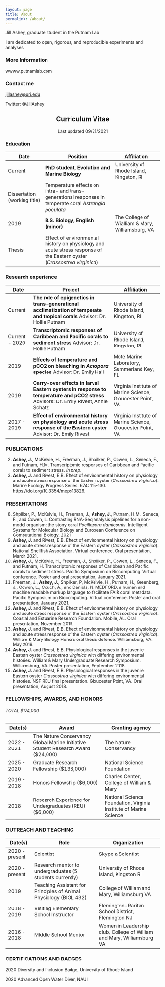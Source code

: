 ```yaml
---
layout: page
title: About
permalink: /about/
---
```

Jill Ashey, graduate student in the Putnam Lab

I am dedicated to open, rigorous, and reproducible experiments and analyses.

### More Information

wwww.putnamlab.com

### Contact me

jillashey@uri.edu

Twitter: @JillAshey


## <center>Curriculum Vitae</center>
<center>Last updated 09/21/2021</center>


### Education 


Date|Position|Affiliation
 ---|---|---
Current |	**PhD student, Evolution and Marine Biology** | University of Rhode Island, Kingston, RI
| Dissertation (working title)  |  Temperature effects on intra- and trans-generational responses in temperate coral _Astrangia poculata_
2019 |	**B.S. Biology, English (minor)** | The College of Wialliam & Mary, Williamsburg, VA
| Thesis | Effect of environmental history on physiology and acute stress response of the Eastern oyster (_Crassostrea virginica_)

	
### Research experience 


Date|Project|Affiliation
 ---|---|---
Current |	**The role of epigenetics in trans-generational acclimatization of temperate and tropical corals** Advisor: Dr. Hollie Putnam| University of Rhode Island, Kingston, RI
Current - 2020 |	**Transcriptomic responses of Caribbean and Pacific corals to sediment stress** Advisor: Dr. Hollie Putnam| University of Rhode Island, Kingston, RI
2019 |	**Effects of temperature and pCO2 on bleaching in _Acropora_ species** Advisor: Dr. Emily Hall | Mote Marine Laboratory, Summerland Key, FL
2019 |	**Carry-over effects in larval Eastern oysters in response to temperature and pCO2 stress** Advisors: Dr. Emily Rivest, Annie Schatz | Virginia Institute of Marine Science, Gloucester Point, VA
2017 - 2019 |	**Effect of environmental history on physiology and acute stress response of the Eastern oyster** Advisor: Dr. Emily Rivest | Virginia Institute of Marine Science, Gloucester Point, VA


### PUBLICATIONS

2. **Ashey, J.**, McKelvie, H., Freeman, J., Shpilker, P., Cowen, L., Seneca, F., and Putnam, H.M. Transcriptomic responses of Caribbean and Pacific corals to sediment stress. _In prep_. 
1. **Ashey, J.** and Rivest, E.B. Effect of environmental history on physiology and acute stress response of the Eastern oyster (_Crassostrea virginica_). Marine Ecology Progress Series. 674: 115-130. https://doi.org/10.3354/meps13826.

### PRESENTATIONS

8. Shpilker, P., McKelvie, H., Freeman, J., **Ashey, J.**, Putnam, H.M., Seneca, F., and Cowen, L.   Contrasting RNA-Seq analysis pipelines for a non-model organism: the stony coral _Pocillopora damicornis_. Intelligent Systems for Molecular Biology and European Conference on Computational Biology. 2021.
7. **Ashey, J.** and Rivest, E.B. Effect of environmental history on physiology and acute stress response of the Eastern oyster (_Crassostrea virginica_). National Shellfish Association. Virtual conference. Oral presentation, March 2021. 
6. **Ashey, J.**, McKelvie, H., Freeman, J., Shpilker, P., Cowen, L., Seneca, F., and Putnam, H. Transcriptomic responses of Caribbean and Pacific corals to sediment stress. Pacific Symposium on Biocomputing. Virtual conference. Poster and oral presentation, January 2021. 
5. Freeman, J., **Ashey, J.**, Shpilker, P, McKelvie, H., Putnam, H., Greenberg, J., Cowen, L., Couch, A., and Daniels, N. MEDFORD: a human and machine readable markup language to facilitate FAIR coral metadata. Pacific Symposium on Biocomputing. Virtual conference. Poster and oral presentation, January 2021. 
4. **Ashey, J.** and Rivest, E.B. Effect of environmental history on physiology and acute stress response of the Eastern oyster (_Crassostrea virginica_). Coastal and Estuarine Research Foundation. Mobile, AL. Oral presentation, November 2019. 
3. **Ashey, J.** and Rivest, E.B. Effect of environmental history on physiology and acute stress response of the Eastern oyster (_Crassostrea virginica_). William & Mary Biology Honors oral thesis defense. Williamsburg, VA. May 2019. 
2. **Ashey, J.** and Rivest, E.B. Physiological responses in the juvenile Eastern oyster _Crassostrea virginica_ with differing environmental histories. William & Mary Undergraduate Research Symposium. Williamsburg, VA. Poster presentation, September 2018. 
1. **Ashey, J.** and Rivest, E.B. Physiological responses in the juvenile Eastern oyster _Crassostrea virginica_ with differing environmental histories. NSF REU final presentation. Gloucester Point, VA. Oral presentation, August 2018. 

### FELLOWSHIPS, AWARDS, AND HONORS

###### TOTAL $174,000

Date(s)|Award|Granting agency
 ---|---|---
2022 - 2021 | The Nature Conservancy Global Marine Initiative Student Research Award ($24,000) | The Nature Conservancy
2025 - 2020 | Graduate Research Fellowship ($138,000) | National Science Foundation
2019 - 2018 | Honors Fellowship ($6,000) | Charles Center, College of William & Mary
2018 | Research Experience for Undergraduates (REU) ($6,000) | National Science Foundation, Virginia Institute of Marine Science


### OUTREACH AND TEACHING 

Date(s)|Role|Organization
 ---|---|---
 2020 - present | Scientist | Skype a Scientist
 2020 - present | Research mentor to undergraduates (5 students currently) | University of Rhode Island, Kingston RI
2019 | Teaching Assistant for Principles of Animal Physiology (BIOL 432)| College of William and Mary, Williamsburg VA
2018 - 2019 | Visiting Elementary School Instructor | Flemington-Raritan School District, Flemington NJ
2016 - 2018 | Middle School Mentor | Women in Leadership club, College of William and Mary, Williamsburg VA


### CERTIFICATIONS AND BADGES	
2020			Diversity and Inclusion Badge, University of Rhode Island 

2020 			Advanced Open Water Diver, NAUI

